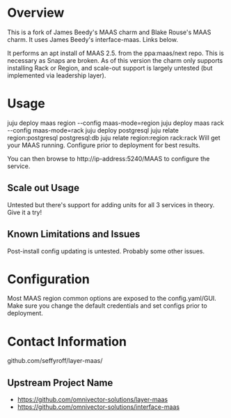 # Overview

This is a fork of James Beedy's MAAS charm and Blake Rouse's MAAS charm.  It uses James Beedy's interface-maas.  Links below.

It performs an apt install of MAAS 2.5. from the ppa:maas/next repo. This is necessary as Snaps are broken.
As of this version the charm only supports installing Rack or Region, and scale-out support is largely untested (but implemented via leadership layer).

# Usage

juju deploy maas region --config maas-mode=region
juju deploy maas rack --config maas-mode=rack
juju deploy postgresql
juju relate region:postgresql postgresql:db
juju relate region:region rack:rack
Will get your MAAS running.  Configure prior to deployment for best results.

You can then browse to http://ip-address:5240/MAAS to configure the service.

## Scale out Usage

Untested but there's support for adding units for all 3 services in theory.  Give it a try!

## Known Limitations and Issues

Post-install config updating is untested.  Probably some other issues.

# Configuration

Most MAAS region common options are exposed to the config.yaml/GUI.  Make sure you change the default credentials and set configs prior to deployment.

# Contact Information

github.com/seffyroff/layer-maas/

## Upstream Project Name

  - https://github.com/omnivector-solutions/layer-maas
  - https://github.com/omnivector-solutions/interface-maas


[service]: http://maas.io

